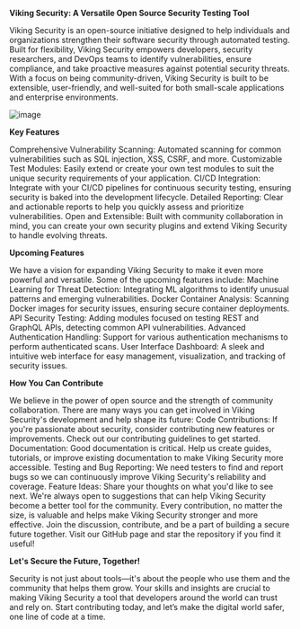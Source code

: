 **Viking Security: A Versatile Open Source Security Testing Tool**

Viking Security is an open-source initiative designed to help individuals and organizations strengthen their software security through automated testing. Built for flexibility, Viking Security empowers developers, security researchers, and DevOps teams to identify vulnerabilities, ensure compliance, and take proactive measures against potential security threats. With a focus on being community-driven, Viking Security is built to be extensible, user-friendly, and well-suited for both small-scale applications and enterprise environments.

![image](https://github.com/user-attachments/assets/d68b9b33-0269-48ab-862b-f64eb62a21e8)

**Key Features**

Comprehensive Vulnerability Scanning: Automated scanning for common vulnerabilities such as SQL injection, XSS, CSRF, and more.
Customizable Test Modules: Easily extend or create your own test modules to suit the unique security requirements of your application.
CI/CD Integration: Integrate with your CI/CD pipelines for continuous security testing, ensuring security is baked into the development lifecycle.
Detailed Reporting: Clear and actionable reports to help you quickly assess and prioritize vulnerabilities.
Open and Extensible: Built with community collaboration in mind, you can create your own security plugins and extend Viking Security to handle evolving threats.

**Upcoming Features**

We have a vision for expanding Viking Security to make it even more powerful and versatile. Some of the upcoming features include:
Machine Learning for Threat Detection: Integrating ML algorithms to identify unusual patterns and emerging vulnerabilities.
Docker Container Analysis: Scanning Docker images for security issues, ensuring secure container deployments.
API Security Testing: Adding modules focused on testing REST and GraphQL APIs, detecting common API vulnerabilities.
Advanced Authentication Handling: Support for various authentication mechanisms to perform authenticated scans.
User Interface Dashboard: A sleek and intuitive web interface for easy management, visualization, and tracking of security issues.

**How You Can Contribute**

We believe in the power of open source and the strength of community collaboration. There are many ways you can get involved in Viking Security's development and help shape its future:
Code Contributions: If you're passionate about security, consider contributing new features or improvements. Check out our contributing guidelines to get started.
Documentation: Good documentation is critical. Help us create guides, tutorials, or improve existing documentation to make Viking Security more accessible.
Testing and Bug Reporting: We need testers to find and report bugs so we can continuously improve Viking Security's reliability and coverage.
Feature Ideas: Share your thoughts on what you'd like to see next. We're always open to suggestions that can help Viking Security become a better tool for the community.
Every contribution, no matter the size, is valuable and helps make Viking Security stronger and more effective.
Join the discussion, contribute, and be a part of building a secure future together. Visit our GitHub page and star the repository if you find it useful!

**Let's Secure the Future, Together!**

Security is not just about tools—it's about the people who use them and the community that helps them grow. Your skills and insights are crucial to making Viking Security a tool that developers around the world can trust and rely on.
Start contributing today, and let’s make the digital world safer, one line of code at a time.
